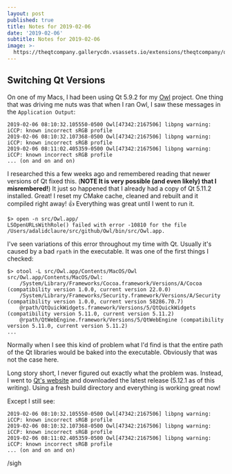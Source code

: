 ```yaml
---
layout: post
published: true
title: Notes for 2019-02-06
date: '2019-02-06'
subtitle: Notes for 2019-02-06
image: >-
  https://theqtcompany.gallerycdn.vsassets.io/extensions/theqtcompany/qtvisualstudiotools-19123/2.3.1/1548077266607/273956/1/thumbnail.png
---
```

## Switching Qt Versions

On one of my Macs, I had been using Qt 5.9.2 for my [Owl](https://github.com/zethon/Owl) project. One thing that was driving me nuts was that when I ran Owl, I saw these messages in the `Application Output`: 

```
2019-02-06 08:10:32.105550-0500 Owl[47342:2167506] libpng warning: iCCP: known incorrect sRGB profile
2019-02-06 08:10:32.107368-0500 Owl[47342:2167506] libpng warning: iCCP: known incorrect sRGB profile
2019-02-06 08:11:02.405359-0500 Owl[47342:2167506] libpng warning: iCCP: known incorrect sRGB profile
... (on and on and on)
```

I researched this a few weeks ago and remembered reading that newer versions of Qt fixed this. (****NOTE It is very possible (and even likely) that I misrembered!****) It just so happened that I already had a copy of Qt 5.11.2 installed. Great! I reset my CMake cache, cleaned and rebuilt and it compiled right away! 👍 Everything was great until I went to run it.

```
$> open -n src/Owl.app/
LSOpenURLsWithRole() failed with error -10810 for the file /Users/adalidclaure/src/github/Owl/bin/src/Owl.app.
```

I've seen variations of this error throughout my time with Qt. Usually it's caused by a bad `rpath` in the executable. It was one of the first things I checked:

```
$> otool -L src/Owl.app/Contents/MacOS/Owl
src/Owl.app/Contents/MacOS/Owl:
	/System/Library/Frameworks/Cocoa.framework/Versions/A/Cocoa (compatibility version 1.0.0, current version 22.0.0)
	/System/Library/Frameworks/Security.framework/Versions/A/Security (compatibility version 1.0.0, current version 58286.70.7)
	@rpath/QtQuickWidgets.framework/Versions/5/QtQuickWidgets (compatibility version 5.11.0, current version 5.11.2)
	@rpath/QtWebEngine.framework/Versions/5/QtWebEngine (compatibility version 5.11.0, current version 5.11.2)
...
```

Normally when I see this kind of problem what I'd find is that the entire path of the Qt libraries would be baked into the executable. Obviously that was not the case here. 

Long story short, I never figured out exactly what the problem was. Instead, I went to [Qt's website](https://qt.io) and downloaded the latest release (5.12.1 as of this writing). Using a fresh build directory and everything is working great now!

Except I still see: 

```
2019-02-06 08:10:32.105550-0500 Owl[47342:2167506] libpng warning: iCCP: known incorrect sRGB profile
2019-02-06 08:10:32.107368-0500 Owl[47342:2167506] libpng warning: iCCP: known incorrect sRGB profile
2019-02-06 08:11:02.405359-0500 Owl[47342:2167506] libpng warning: iCCP: known incorrect sRGB profile
... (on and on and on)
```

/sigh
